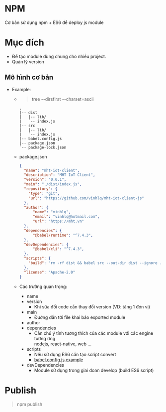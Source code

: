 # NPM

Cơ bản sử dụng npm + ES6 để deploy js module

# Mục đích

  * Để tạo module dùng chung cho nhiều project.
  * Quản lý version

## Mô hình cơ bản

  * Example:
    * > tree --dirsfirst --charset=ascii

      ```
      .
      |-- dist
      |   |-- lib/
      |   `-- index.js
      |-- src
      |   |-- lib/
      |   `-- index.js
      |-- babel.config.js
      |-- package.json
      `-- package-lock.json
      ```

    * package.json
      ```JSON
      {
        "name": "mht-iot-client",
        "description": "MHT IoT Client",
        "version": "0.0.1",
        "main": "./dist/index.js",
        "repository": {
          "type": "git",
          "url": "https://github.com/vinhlq/mht-iot-client-js"
        },
        "author": {
            "name": "vinhlq",
            "email": "vinhlq@hotmail.com",
            "url": "https://mht.vn"
        },
        "dependencies": {
            "@babel/runtime": "^7.4.3",
        },
        "devDependencies": {
            "@babel/cli": "^7.4.3",
        },
        "scripts": {
          "build": "rm -rf dist && babel src --out-dir dist --ignore .. lib/node_modules/*,dist/*"
        },
        "license": "Apache-2.0"
      }
      ```

    * Các trường quan trọng:
      * name
      * version
        * Khi sửa đổi code cần thay đổi version (VD: tăng 1 đơn vị)
      * main
        * Đường dẫn tới file khai báo exported module
      * author
      * dependencies
        * Cần chú ý tính tương thích của các module với các engine tương ứng\
        nodejs, react-native, web ...
      * scripts
          * Nếu sử dụng ES6 cần tạo script convert
          * [babel.config.js example](examples/babel.config.js)
      * devDependencies
        * Module sử dụng trong giai đoan develop (build ES6 script)

# Publish

> npm publish
    